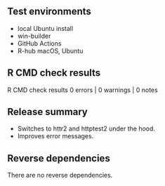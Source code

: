 ## Test environments
* local Ubuntu install
* win-builder
* GitHub Actions
* R-hub macOS, Ubuntu

## R CMD check results

R CMD check results
0 errors | 0 warnings | 0 notes

## Release summary

* Switches to httr2 and httptest2 under the hood.
* Improves error messages.

## Reverse dependencies

There are no reverse dependencies.
